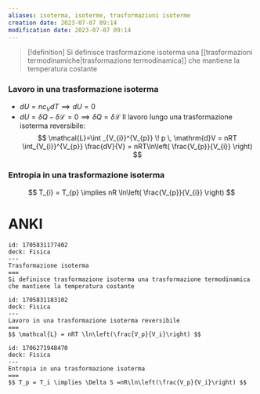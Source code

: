 ```yaml
---
aliases: isoterma, isoterme, trasformazioni isoterme
creation date: 2023-07-07 09:14
modification date: 2023-07-07 09:14
---
```


>[!definition]
>Si definisce trasformazione isoterma una [[trasformazioni termodinamiche|trasformazione termodinamica]] che mantiene la temperatura costante

### Lavoro in una trasformazione isoterma
- $dU = nc_{V}dT \implies dU = 0$
- $dU = \delta Q - \delta \mathcal{L} = 0 \implies \delta Q = \delta \mathcal{L}$
Il lavoro lungo una trasformazione isoterma reversibile:
$$ \mathcal{L}=\int _{V_{i}}^{V_{p}} \! p \, \mathrm{d}V = nRT \int_{V_{i}}^{V_{p}} \frac{dV}{V} = nRT\ln\left( \frac{V_{p}}{V_{i}} \right) $$

### Entropia in una trasformazione isoterma
$$ T_{i} = T_{p} \implies nR \ln\left( \frac{V_{p}}{V_{i}} \right) $$


# ANKI

```anki
id: 1705831177402
deck: Fisica
---
Trasformazione isoterma
===
Si definisce trasformazione isoterma una trasformazione termodinamica che mantiene la temperatura costante
```


```anki
id: 1705831183102
deck: Fisica
---
Lavoro in una trasformazione isoterma reversibile
===
$$ \mathcal{L} = nRT \ln\left(\frac{V_p}{V_i}\right) $$
```


```anki
id: 1706271948470
deck: Fisica
---
Entropia in una trasformazione isoterma
===
$$ T_p = T_i \implies \Delta S =nR\ln\left(\frac{V_p}{V_i}\right) $$
```

